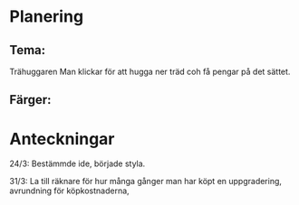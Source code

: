 # Planering

## Tema: 
Trähuggaren
Man klickar för att hugga ner träd coh få pengar på det sättet. 

## Färger: 




# Anteckningar
24/3: Bestämmde ide, började styla. 

31/3: La till räknare för hur många gånger man har köpt en uppgradering, avrundning för köpkostnaderna, 